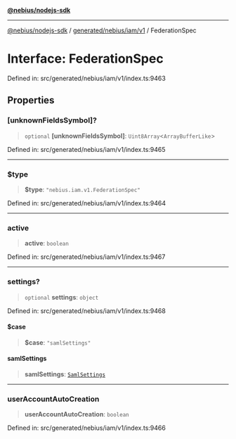 [**@nebius/nodejs-sdk**](../../../../../README.md)

***

[@nebius/nodejs-sdk](../../../../../README.md) / [generated/nebius/iam/v1](../README.md) / FederationSpec

# Interface: FederationSpec

Defined in: src/generated/nebius/iam/v1/index.ts:9463

## Properties

### \[unknownFieldsSymbol\]?

> `optional` **\[unknownFieldsSymbol\]**: `Uint8Array`\<`ArrayBufferLike`\>

Defined in: src/generated/nebius/iam/v1/index.ts:9465

***

### $type

> **$type**: `"nebius.iam.v1.FederationSpec"`

Defined in: src/generated/nebius/iam/v1/index.ts:9464

***

### active

> **active**: `boolean`

Defined in: src/generated/nebius/iam/v1/index.ts:9467

***

### settings?

> `optional` **settings**: `object`

Defined in: src/generated/nebius/iam/v1/index.ts:9468

#### $case

> **$case**: `"samlSettings"`

#### samlSettings

> **samlSettings**: [`SamlSettings`](SamlSettings.md)

***

### userAccountAutoCreation

> **userAccountAutoCreation**: `boolean`

Defined in: src/generated/nebius/iam/v1/index.ts:9466
